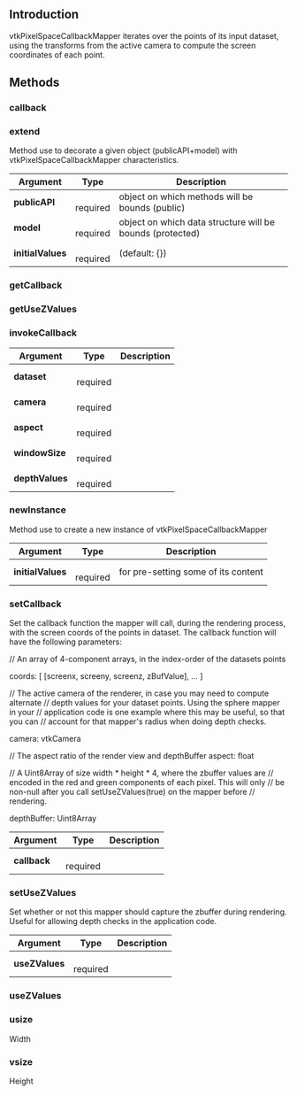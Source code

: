 ## Introduction

vtkPixelSpaceCallbackMapper iterates over the points of its input dataset,
using the transforms from the active camera to compute the screen coordinates
of each point.




## Methods


### callback





### extend

Method use to decorate a given object (publicAPI+model) with vtkPixelSpaceCallbackMapper characteristics.


| Argument | Type | Description |
| ------------- | ------------- | ----- |
| **publicAPI** | <span class="arg-type"></span></br></span><span class="arg-required">required</span> | object on which methods will be bounds (public) |
| **model** | <span class="arg-type"></span></br></span><span class="arg-required">required</span> | object on which data structure will be bounds (protected) |
| **initialValues** | <span class="arg-type"></span></br></span><span class="arg-required">required</span> | (default: {}) |


### getCallback





### getUseZValues





### invokeCallback




| Argument | Type | Description |
| ------------- | ------------- | ----- |
| **dataset** | <span class="arg-type"></span></br></span><span class="arg-required">required</span> |  |
| **camera** | <span class="arg-type"></span></br></span><span class="arg-required">required</span> |  |
| **aspect** | <span class="arg-type"></span></br></span><span class="arg-required">required</span> |  |
| **windowSize** | <span class="arg-type"></span></br></span><span class="arg-required">required</span> |  |
| **depthValues** | <span class="arg-type"></span></br></span><span class="arg-required">required</span> |  |


### newInstance

Method use to create a new instance of vtkPixelSpaceCallbackMapper


| Argument | Type | Description |
| ------------- | ------------- | ----- |
| **initialValues** | <span class="arg-type"></span></br></span><span class="arg-required">required</span> | for pre-setting some of its content |


### setCallback

Set the callback function the mapper will call, during the rendering
process, with the screen coords of the points in dataset. The callback
function will have the following parameters:

// An array of 4-component arrays, in the index-order of the datasets points

coords: [
  [screenx, screeny, screenz, zBufValue],
  ...
]

// The active camera of the renderer, in case you may need to compute alternate
// depth values for your dataset points.  Using the sphere mapper in your
// application code is one example where this may be useful, so that you can
// account for that mapper's radius when doing depth checks.

camera: vtkCamera

// The aspect ratio of the render view and depthBuffer
aspect: float

// A Uint8Array of size width * height * 4, where the zbuffer values are
// encoded in the red and green components of each pixel.  This will only
// be non-null after you call setUseZValues(true) on the mapper before
// rendering.

depthBuffer: Uint8Array


| Argument | Type | Description |
| ------------- | ------------- | ----- |
| **callback** | <span class="arg-type"></span></br></span><span class="arg-required">required</span> |  |


### setUseZValues

Set whether or not this mapper should capture the zbuffer during 
rendering. Useful for allowing depth checks in the application code.


| Argument | Type | Description |
| ------------- | ------------- | ----- |
| **useZValues** | <span class="arg-type"></span></br></span><span class="arg-required">required</span> |  |


### useZValues





### usize

Width



### vsize

Height



